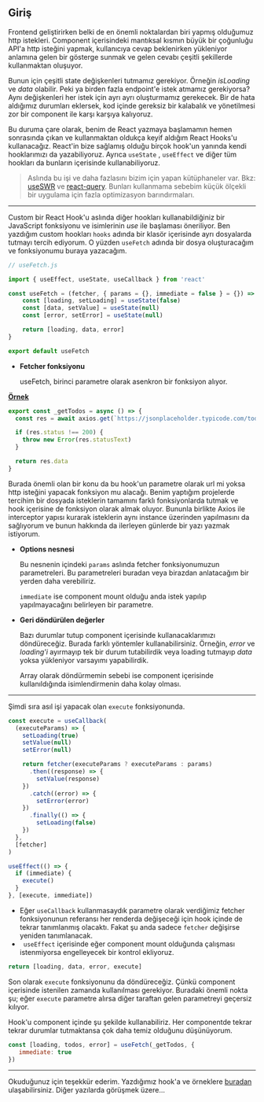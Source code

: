 ## Giriş

Frontend geliştirirken belki de en önemli noktalardan biri yapmış olduğumuz http istekleri. Component içerisindeki mantıksal kısmın büyük bir çoğunluğu API'a http isteğini yapmak, kullanıcıya cevap beklenirken yükleniyor anlamına gelen bir gösterge sunmak ve gelen cevabı çeşitli şekillerde kullanmaktan oluşuyor. 

Bunun için çeşitli state değişkenleri tutmamız gerekiyor. Örneğin *isLoading* ve *data* olabilir. Peki ya birden fazla endpoint'e istek atmamız gerekiyorsa? Aynı değişkenleri her istek için ayrı ayrı oluşturmamız gerekecek. Bir de hata aldığımız durumları eklersek, kod içinde gereksiz bir kalabalık ve yönetilmesi zor bir component ile karşı karşıya kalıyoruz.

Bu duruma çare olarak, benim de React yazmaya başlamamın hemen sonrasında çıkan ve kullanmaktan oldukça keyif aldığım React Hooks'u kullanacağız. React'in bize sağlamış olduğu birçok hook'un yanında kendi hooklarımızı da yazabiliyoruz. Ayrıca `useState` , `useEffect` ve diğer tüm hookları da bunların içerisinde kullanabiliyoruz.


> Aslında bu işi ve daha fazlasını bizim için yapan kütüphaneler var. Bkz: [useSWR](https://swr.vercel.app/) ve [react-query](https://react-query.tanstack.com/). Bunları kullanmama sebebim küçük ölçekli bir uygulama için fazla optimizasyon barındırmaları.

-----

Custom bir React Hook'u aslında diğer hookları kullanabildiğiniz bir JavaScript fonksiyonu ve isimlerinin *use* ile başlaması öneriliyor. Ben yazdığım custom hookları `hooks` adında bir klasör içerisinde ayrı dosyalarda tutmayı tercih ediyorum. O yüzden `useFetch` adında bir dosya oluşturacağım ve fonksiyonumu buraya yazacağım.



```javascript
// useFetch.js

import { useEffect, useState, useCallback } from 'react'

const useFetch = (fetcher, { params = {}, immediate = false } = {}) => {
    const [loading, setLoading] = useState(false)
    const [data, setValue] = useState(null)
    const [error, setError] = useState(null)

    return [loading, data, error]
}

export default useFetch
```



- **Fetcher fonksiyonu**

  useFetch, birinci parametre olarak asenkron bir fonksiyon alıyor. 

<u>**Örnek**</u>

```javascript
export const _getTodos = async () => {
  const res = await axios.get(`https://jsonplaceholder.typicode.com/todos`)

  if (res.status !== 200) {
    throw new Error(res.statusText)
  }

  return res.data
}
```

Burada önemli olan bir konu da bu hook'un parametre olarak url mi yoksa http isteğini yapacak fonksiyon mu alacağı. Benim yaptığım projelerde tercihim bir dosyada isteklerin tamamını farklı fonksiyonlarda tutmak ve hook içerisine de fonksiyon olarak almak oluyor. Bununla birlikte Axios ile interceptor yapısı kurarak isteklerin aynı instance üzerinden yapılmasını da sağlıyorum ve bunun hakkında da ilerleyen günlerde bir yazı yazmak istiyorum.

- **Options nesnesi**
  
  Bu nesnenin içindeki `params` aslında fetcher fonksiyonumuzun parametreleri. Bu parametreleri buradan veya birazdan anlatacağım bir yerden daha verebiliriz.
  
  `immediate` ise component mount olduğu anda istek yapılıp yapılmayacağını belirleyen bir parametre.

* **Geri döndürülen değerler**

  Bazı durumlar tutup component içerisinde kullanacaklarımızı döndüreceğiz. Burada farklı yöntemler kullanabilirsiniz. Örneğin, *error* ve *loading'i* ayırmayıp tek bir durum tutabilirdik veya loading tutmayıp *data* yoksa yükleniyor varsayımı yapabilirdik.

  Array olarak döndürmemin sebebi ise component içerisinde kullanıldığında isimlendirmenin daha kolay olması.

-------

Şimdi sıra asıl işi yapacak olan `execute` fonksiyonunda.

```javascript
const execute = useCallback(
  (executeParams) => {
    setLoading(true)
    setValue(null)
    setError(null)

    return fetcher(executeParams ? executeParams : params)
      .then((response) => {
      	setValue(response)
    })
      .catch((error) => {
      	setError(error)
    })
      .finally(() => {
      	setLoading(false)
    })
  },
  [fetcher]
)

useEffect(() => {
  if (immediate) {
    execute()
  }
}, [execute, immediate])
```



- Eğer `useCallback` kullanmasaydık parametre olarak verdiğimiz fetcher fonksiyonunun referansı her renderda değişeceği için hook içinde de tekrar tanımlanmış olacaktı. Fakat şu anda sadece `fetcher` değişirse yeniden tanımlanacak. 
- ` useEffect`  içerisinde eğer component mount olduğunda çalışması istenmiyorsa engelleyecek bir kontrol ekliyoruz. 



```javascript
return [loading, data, error, execute]
```



Son olarak `execute` fonksiyonunu da döndüreceğiz. Çünkü component içerisinde istenilen zamanda kullanılması gerekiyor. Buradaki önemli nokta şu; eğer `execute` parametre alırsa diğer taraftan gelen parametreyi geçersiz kılıyor.



Hook'u component içinde şu şekilde kullanabiliriz. Her componentde tekrar tekrar durumlar tutmaktansa çok daha temiz olduğunu düşünüyorum.

 ```javascript
const [loading, todos, error] = useFetch(_getTodos, {
	immediate: true
})
 ```



-----



Okuduğunuz için teşekkür ederim. Yazdığımız hook'a ve örneklere [buradan](https://codesandbox.io/s/affectionate-satoshi-f0wes) ulaşabilirsiniz. Diğer yazılarda görüşmek üzere...